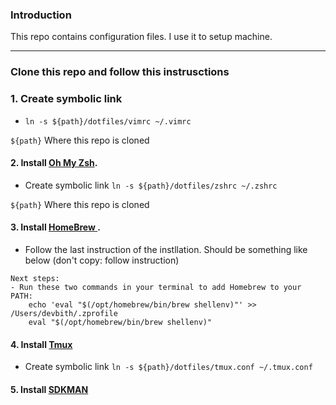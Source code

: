 ### Introduction
This repo contains configuration files. I use it to setup machine.
<hr>

### Clone this repo and follow this instrusctions 

### 1. Create symbolic link
- `ln -s ${path}/dotfiles/vimrc ~/.vimrc`

`${path}` Where this repo is cloned 


#### 2. Install <a href="https://ohmyz.sh/#install">Oh My Zsh</a>.
- Create symbolic link `ln -s ${path}/dotfiles/zshrc ~/.zshrc`

`${path}` Where this repo is cloned 

#### 3. Install <a href="https://brew.sh/"> HomeBrew </a>.
- Follow the last instruction of the instllation. Should be something like below (don't copy: follow instruction)

``` 
Next steps:
- Run these two commands in your terminal to add Homebrew to your PATH:
    echo 'eval "$(/opt/homebrew/bin/brew shellenv)"' >> /Users/devbith/.zprofile
    eval "$(/opt/homebrew/bin/brew shellenv)"
```

#### 4. Install <a href="https://github.com/tmux/tmux/wiki">Tmux</a> 
- Create symbolic link `ln -s ${path}/dotfiles/tmux.conf ~/.tmux.conf`

#### 5. Install <a href="https://sdkman.io/install"> SDKMAN </a>
